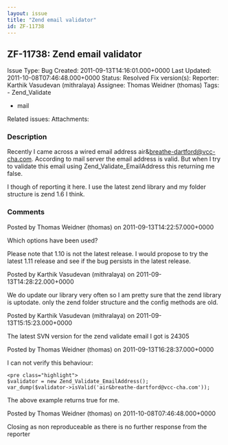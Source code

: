 ```yaml
---
layout: issue
title: "Zend email validator"
id: ZF-11738
---
```


ZF-11738: Zend email validator
------------------------------

 Issue Type: Bug Created: 2011-09-13T14:16:01.000+0000 Last Updated: 2011-10-08T07:46:48.000+0000 Status: Resolved Fix version(s): 
 Reporter:  Karthik Vasudevan (mithralaya)  Assignee:  Thomas Weidner (thomas)  Tags: - Zend\_Validate
- mail
 
 Related issues: 
 Attachments: 
### Description

Recently I came across a wired email address air&breathe-dartford@vcc-cha.com. According to mail server the email address is valid. But when I try to validate this email using Zend\_Validate\_EmailAddress this returning me false.

I though of reporting it here. I use the latest zend library and my folder structure is zend 1.6 I think.

 

 

### Comments

Posted by Thomas Weidner (thomas) on 2011-09-13T14:22:57.000+0000

Which options have been used?

Please note that 1.10 is not the latest release. I would propose to try the latest 1.11 release and see if the bug persists in the latest release.

 

 

Posted by Karthik Vasudevan (mithralaya) on 2011-09-13T14:28:22.000+0000

We do update our library very often so I am pretty sure that the zend library is uptodate. only the zend folder structure and the config methods are old.

 

 

Posted by Karthik Vasudevan (mithralaya) on 2011-09-13T15:15:23.000+0000

The latest SVN version for the zend validate email I got is 24305

 

 

Posted by Thomas Weidner (thomas) on 2011-09-13T16:28:37.000+0000

I can not verify this behaviour:

 
    <pre class="highlight">
    $validator = new Zend_Validate_EmailAddress();
    var_dump($validator->isValid('air&breathe-dartford@vcc-cha.com'));


The above example returns true for me.

 

 

Posted by Thomas Weidner (thomas) on 2011-10-08T07:46:48.000+0000

Closing as non reproduceable as there is no further response from the reporter

 

 